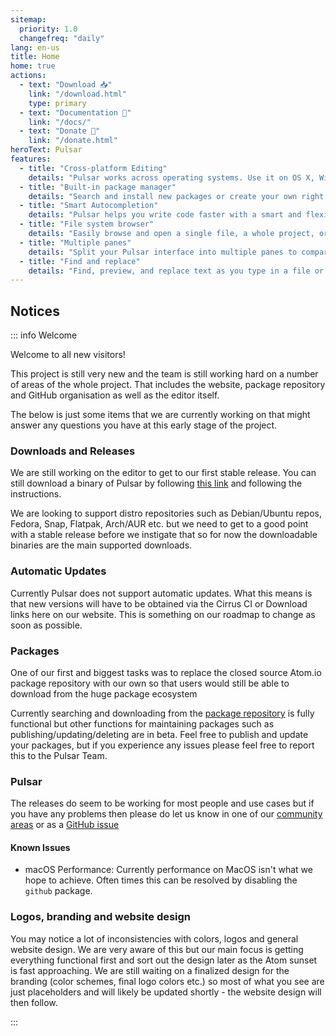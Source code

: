 ```yaml
---
sitemap:
  priority: 1.0
  changefreq: "daily"
lang: en-us
title: Home
home: true
actions:
  - text: "Download 📥"
    link: "/download.html"
    type: primary
  - text: "Documentation 📖"
    link: "/docs/"
  - text: "Donate 🎁"
    link: "/donate.html"
heroText: Pulsar
features:
  - title: "Cross-platform Editing"
    details: "Pulsar works across operating systems. Use it on OS X, Windows, or Linux."
  - title: "Built-in package manager"
    details: "Search and install new packages or create your own right from Pulsar."
  - title: "Smart Autocompletion"
    details: "Pulsar helps you write code faster with a smart and flexible autocomplete."
  - title: "File system browser"
    details: "Easily browse and open a single file, a whole project, or multiple projects in one window."
  - title: "Multiple panes"
    details: "Split your Pulsar interface into multiple panes to compare and edit code across files."
  - title: "Find and replace"
    details: "Find, preview, and replace text as you type in a file or across all your projects."
---
```


## Notices

::: info Welcome

Welcome to all new visitors!

This project is still very new and the team is still working hard on a number
of areas of the whole project. That includes the website, package repository and
GitHub organisation as well as the editor itself.

The below is just some items that we are currently working on that might answer
any questions you have at this early stage of the project.

### Downloads and Releases

We are still working on the editor to get to our first stable release.
You can still download a binary of Pulsar by following [this link](https://pulsar-edit.dev/download.html#cirrus-ci-binaries)
and following the instructions.

We are looking to support distro repositories such as Debian/Ubuntu repos,
Fedora, Snap, Flatpak, Arch/AUR etc. but we need to get to a good point with
a stable release before we instigate that so for now the downloadable binaries
are the main supported downloads.

### Automatic Updates

Currently Pulsar does not support automatic updates. What this means is that new
versions will have to be obtained via the Cirrus CI or Download links here on
our website. This is something on our roadmap to change as soon as possible.

### Packages

One of our first and biggest tasks was to replace the closed source Atom.io
package repository with our own so that users would still be able to download
from the huge package ecosystem

Currently searching and downloading from the [package repository](https://web.pulsar-edit.dev/)
is fully functional but other functions for maintaining packages such as
publishing/updating/deleting are in beta. Feel free to publish and update your packages, but if you experience any issues please feel free to report this to the Pulsar Team.

### Pulsar

The releases do seem to be working for most people and use cases but if you
have any problems then please do let us know in one of our [community areas](https://pulsar-edit.dev/community.html)
or as a [GitHub issue](https://github.com/pulsar-edit/pulsar/issues/new?assignees=&labels=bug%2Ctriage&template=bug-report.yml)

#### Known Issues

- macOS Performance: Currently performance on MacOS isn't what we hope to
  achieve. Often times this can be resolved by disabling the `github` package.

### Logos, branding and website design

You may notice a lot of inconsistencies with colors, logos and general website
design. We are very aware of this but our main focus is getting everything
functional first and sort out the design later as the Atom sunset is fast
approaching.
We are still waiting on a finalized design for the branding (color schemes,
final logo colors etc.) so most of what you see are just placeholders and will
likely be updated shortly - the website design will then follow.

:::
